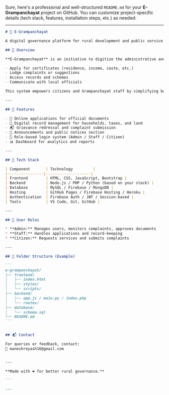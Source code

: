 Sure, here's a professional and well-structured `README.md` for your **E-Grampanchayat** project on GitHub. You can customize project-specific details (tech stack, features, installation steps, etc.) as needed:

---

````markdown
# 🏡 E-Grampanchayat

A digital governance platform for rural development and public service delivery. **E-Grampanchayat** enables villagers and local government bodies to interact online for better transparency, efficiency, and record-keeping.

## 📌 Overview

**E-Grampanchayat** is an initiative to digitize the administrative and service-related operations of rural Grampanchayats. The platform allows residents to:

- Apply for certificates (residence, income, caste, etc.)
- Lodge complaints or suggestions
- Access records and schemes
- Communicate with local officials

This system empowers citizens and Grampanchayat staff by simplifying bureaucratic processes and increasing accessibility.

---

## 🚀 Features

- 📝 Online applications for official documents
- 📂 Digital record management for households, taxes, and land
- 📬 Grievance redressal and complaint submission
- 📢 Announcements and public notices section
- 🔐 Role-based login system (Admin / Staff / Citizen)
- 📊 Dashboard for analytics and reports

---

## 🧱 Tech Stack

| Component       | Technology         |
|----------------|--------------------|
| Frontend        | HTML, CSS, JavaScript, Bootstrap |
| Backend         | Node.js / PHP / Python (based on your stack) |
| Database        | MySQL / Firebase / MongoDB |
| Hosting         | GitHub Pages / Firebase Hosting / Heroku |
| Authentication  | Firebase Auth / JWT / Session-based |
| Tools           | VS Code, Git, GitHub |

---

## 👥 User Roles

* **Admin:** Manages users, monitors complaints, approves documents
* **Staff:** Handles applications and record-keeping
* **Citizen:** Requests services and submits complaints

---

## 📁 Folder Structure (Example)

```
e-grampanchayat/
├── frontend/
│   ├── index.html
│   ├── styles/
│   └── scripts/
├── backend/
│   ├── app.js / main.py / index.php
│   └── routes/
├── database/
│   └── schema.sql
└── README.md
```


## 📬 Contact

For queries or feedback, contact:
📧 maneshreyash16@gmail.com


---

**Made with ❤️ for better rural governance.**

```

---


